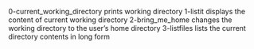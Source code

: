 0-current_working_directory prints working directory
1-listit displays the content of current working directory
2-bring_me_home changes the working directory to the user’s home directory
3-listfiles lists the current directory contents in long form
